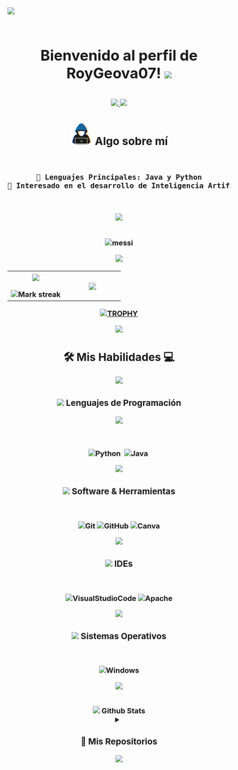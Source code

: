 <!--horizontal divider(gradiant)-->
<img src="https://user-images.githubusercontent.com/73097560/115834477-dbab4500-a447-11eb-908a-139a6edaec5c.gif">

<h3 align="center">
  <summary><h1 style="display: inline-block">Bienvenido al perfil de RoyGeova07!
  <img src="https://media.giphy.com/media/hvRJCLFzcasrR4ia7z/giphy.gif" width="28">
</h3>
<p align="center">
<a href="https://github.com/RoyGeova07">
  <img src="https://readme-typing-svg.herokuapp.com/?color=%2336BCF7&center=true&vCenter=true&lines=Hola+%2C+bienvenido+a+mi+Github+<3;Me+llamo+Roy;Me+conocen+como+RoyGeova07;Soy+estudiante+universitario;Estudio+Ing.+en+CDIA">
</a>

<img src="https://user-images.githubusercontent.com/73097560/115834477-dbab4500-a447-11eb-908a-139a6edaec5c.gif">

## <picture><img src = "https://github.com/0xAbdulKhalid/0xAbdulKhalid/raw/main/assets/mdImages/about_me.gif" width = 50px></picture> **Algo sobre mí**

<br>
<pre>
🌟 Lenguajes Principales: Java y Python
🚩 Interesado en el desarrollo de Inteligencia Artificial, la Ciberseguridad y los Videojuegos 
</pre>
<br>

<img src="https://user-images.githubusercontent.com/73097560/115834477-dbab4500-a447-11eb-908a-139a6edaec5c.gif"><br><br>

<!--- snake -->
<p align = "center">
	
![messi](https://github.com/user-attachments/assets/81069057-f238-4b75-a200-aa7609f6943e)
</p>

<!--horizontal divider(gradiant)-->
<img src="https://user-images.githubusercontent.com/73097560/115834477-dbab4500-a447-11eb-908a-139a6edaec5c.gif">

<!--- stats & Trophy (start) -->
<p align="center">
  <!--- stats (start) -->
<table align="center">
<tr border="none">
<td width="50%" align="center">
  
  <img  align="center"  src="https://github-readme-stats.vercel.app/api?username=RoyGeova07&theme=dark&show_icons=true&count_private=true" />
  <br></br>
  <img  title="🔥 Get streak stats for your profile at git.io/streak-stats" alt="Mark streak" src="https://github-readme-streak-stats.herokuapp.com/?user=RoyGeova07&theme=dark&hide_border=false" /> 
</td>

<td width="50%" align="center">

  <img  align="center"  src="https://github-readme-stats-anuraghazra1.vercel.app/api/top-langs/?username=RoyGeova07&theme=dark&hide_border=false&no-bg=true&no-frame=true&langs_count=10"/>
  
  </td>
</tr>
</table>
<!--- stats (end) -->

<!--- trophy (start) -->
<div align=center>
  <a href="![](https://github-profile-trophy.vercel.app/?username=RoyGeova07&theme=codeSTACKr&no-frame=false&no-bg=true&margin-w=4)
" title="Go to Source">
      <img align="center" width=84% src="https://github-profile-trophy.vercel.app/?username=RoyGeova07&theme=radical&row=1&column=7&margin-h=15&margin-w=5&no-bg=true" alt="TROPHY" />
    </a>
</div>
<!--- trophy (start) -->


</p>        
<!--- stats (end) -->
<!--horizontal divider(gradiant)-->
<img src="https://user-images.githubusercontent.com/73097560/115834477-dbab4500-a447-11eb-908a-139a6edaec5c.gif">

## 🛠️ Mis Habilidades 💻
</p>

<!--horizontal divider(gradiant)-->
<img src="https://user-images.githubusercontent.com/73097560/115834477-dbab4500-a447-11eb-908a-139a6edaec5c.gif">

### <picture> <img src = "https://github.com/Espectro223/Imagenes/blob/main/Programming_Languages.gif?raw=true" width = 50px> </picture> Lenguajes de Programación
<img src = "https://media2.giphy.com/media/QssGEmpkyEOhBCb7e1/giphy.gif?cid=ecf05e47a0n3gi1bfqntqmob8g9aid1oyj2wr3ds3mg700bl&rid=giphy.gif" width = 32px>
<p align="center"> 
  &emsp; 
	

![Python](https://img.shields.io/badge/python-3670A0?style=for-the-badge&logo=python&logoColor=ffdd54)&nbsp;
![Java](https://img.shields.io/badge/java-%23ED8B00.svg?style=for-the-badge&logo=java&logoColor=white)&nbsp;

</p>
<!--horizontal divider(gradiant)-->
<img src="https://user-images.githubusercontent.com/73097560/115834477-dbab4500-a447-11eb-908a-139a6edaec5c.gif">



</p>


### <picture> <img src = "https://github.com/7oSkaaa/7oSkaaa/blob/main/Images/Software_Tools.gif?raw=true" width = 50px>  </picture> Software & Herramientas
<p align="center">
  &emsp;
	
![Git](https://img.shields.io/badge/git-%23E34F26.svg?style=for-the-badge&logo=git&logoColor=white)
![GitHub](https://img.shields.io/badge/github-%23000000.svg?style=for-the-badge&logo=github&logoColor=white)
![Canva](https://img.shields.io/badge/Canva-%2300C4CC.svg?style=for-the-badge&logo=Canva&logoColor=white) 

</p>
<!--horizontal divider(gradiant)-->
<img src="https://user-images.githubusercontent.com/73097560/115834477-dbab4500-a447-11eb-908a-139a6edaec5c.gif">

### <picture> <img src = "https://github.com/Espectro223/Imagenes/blob/main/dplnews_inteligencia-artificial_mc100921.gif?raw=true" width = 50px>  </picture> IDEs
<p align="center">
  &emsp;

![VisualStudioCode](https://img.shields.io/badge/Visual%20Studio%20Code-0078D6?style=for-the-badge&logo=visual-studio-code&logoColor=white)
![Apache](https://img.shields.io/badge/apache-%23D42029.svg?style=for-the-badge&logo=apache&logoColor=white)

</p>

<!--horizontal divider(gradiant)-->
<img src="https://user-images.githubusercontent.com/73097560/115834477-dbab4500-a447-11eb-908a-139a6edaec5c.gif">

### <picture> <img src = "https://github.com/Espectro223/Imagenes/blob/main/IDEs.gif?raw=true" width = 50px>  </picture> Sistemas Operativos
<p align="center">
  &emsp;

![Windows](https://img.shields.io/badge/windows-0078D6?style=for-the-badge&logo=windows&logoColor=white)

</p>

<!-- Horizontal Divider (Gradient) -->
<img src="https://user-images.githubusercontent.com/73097560/115834477-dbab4500-a447-11eb-908a-139a6edaec5c.gif">

<br>

## <picture>
  <img src="https://github.com/7oSkaaa/7oSkaaa/blob/main/Images/Statistics.gif?raw=true" width="50px">
</picture> Github Stats

<!-- Section for Repositories -->
<details>
  <summary><h3>📁 Mis Repositorios</h3></summary>
  <div align="center">
    <!-- Repositorio 1 -->
    <a href="https://github.com/RoyGeova07/PracticaVacacionesProgra2">
      <img src="https://github-readme-stats.vercel.app/api/pin/?username=RoyGeova07&repo=PracticaVacacionesProgra2&theme=tokyonight" alt="Practica Vacaciones Progra2" />
    </a>
    <!-- Repositorio 2 -->
    <a href="https://github.com/RoyGeova07/EjerciciosDePractica_Umana_Roy">
      <img src="https://github-readme-stats.vercel.app/api/pin/?username=RoyGeova07&repo=EjerciciosDePractica_Umana_Roy&theme=tokyonight" alt="Ejercicios De Practica Umana Roy" />
    </a>
    <!-- Repositorio 3 -->
    <a href="https://github.com/RoyGeova07/Florecita">
      <img src="https://github-readme-stats.vercel.app/api/pin/?username=RoyGeova07&repo=Florecita&theme=tokyonight" alt="Florecita" />
    </a>
    <!-- Repositorio 4 -->
    <a href="https://github.com/RoyGeova07/Umana_Roy_Proyecto1">
      <img src="https://github-readme-stats.vercel.app/api/pin/?username=RoyGeova07&repo=Umana_Roy_Proyecto1&theme=tokyonight" alt="Umana Roy Proyecto 1" />
    </a>
    <!-- Repositorio 5 -->
    <a href="https://github.com/RoyGeova07/Laboratorio1_Q2">
      <img src="https://github-readme-stats.vercel.app/api/pin/?username=RoyGeova07&repo=Laboratorio1_Q2&theme=tokyonight" alt="Laboratorio 1 Q2" />
    </a>
    <!-- Repositorio 6 -->
    <a href="https://github.com/RoyGeova07/Roy_Proyecto2_Twitter_Q3">
      <img src="https://github-readme-stats.vercel.app/api/pin/?username=RoyGeova07&repo=Roy_Proyecto2_Twitter_Q3&theme=tokyonight" alt="Proyecto 2 Twitter Q3" />
    </a>
    <!-- Repositorio 7 -->
    <a href="https://github.com/RoyGeova07/Umana_Roy_Tarea_2/tree/main/OneDrive/Documentos/NetBeansProjects/Umana_Roy_Tarea_2">
      <img src="https://github-readme-stats.vercel.app/api/pin/?username=RoyGeova07&repo=Umana_Roy_Tarea_2&theme=tokyonight" alt="Umana Roy Tarea 2" />
    </a>
    <!-- Repositorio 8 -->
    <a href="https://github.com/RoyGeova07/CARRERABUSES">
      <img src="https://github-readme-stats.vercel.app/api/pin/?username=RoyGeova07&repo=CARRERABUSES&theme=tokyonight" alt="Carrera de Buses" />
    </a>
  </div>
</details>

<!-- Horizontal Divider (Gradient) -->
<img src="https://user-images.githubusercontent.com/73097560/115834477-dbab4500-a447-11eb-908a-139a6edaec5c.gif">
